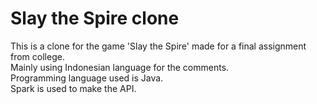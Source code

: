 # Slay the Spire clone
This is a clone for the game 'Slay the Spire' made for a final assignment from college.  
Mainly using Indonesian language for the comments.  
Programming language used is Java.  
Spark is used to make the API.